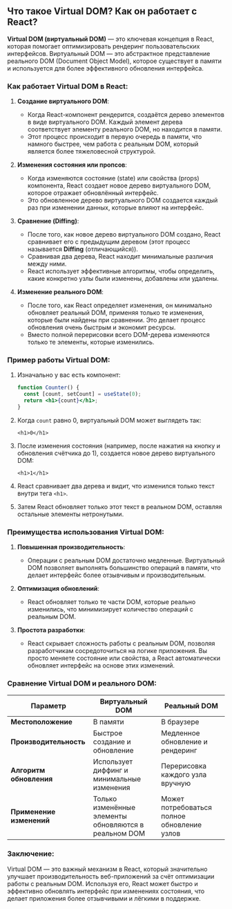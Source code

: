 ## Что такое Virtual DOM? Как он работает с React?

**Virtual DOM (виртуальный DOM)** — это ключевая концепция в React, которая помогает оптимизировать рендеринг пользовательских интерфейсов. Виртуальный DOM — это абстрактное представление реального DOM (Document Object Model), которое существует в памяти и используется для более эффективного обновления интерфейса.

### Как работает Virtual DOM в React:

1. **Создание виртуального DOM**:
   - Когда React-компонент рендерится, создаётся дерево элементов в виде виртуального DOM. Каждый элемент дерева соответствует элементу реального DOM, но находится в памяти.
   - Этот процесс происходит в первую очередь в памяти, что намного быстрее, чем работа с реальным DOM, который является более тяжеловесной структурой.

2. **Изменения состояния или пропсов**:
   - Когда изменяются состояние (state) или свойства (props) компонента, React создает новое дерево виртуального DOM, которое отражает обновлённый интерфейс.
   - Это обновленное дерево виртуального DOM создается каждый раз при изменении данных, которые влияют на интерфейс.

3. **Сравнение (Diffing)**:
   - После того, как новое дерево виртуального DOM создано, React сравнивает его с предыдущим деревом (этот процесс называется **Diffing** (отличающийся)).
   - Сравнивая два дерева, React находит минимальные различия между ними.
   - React использует эффективные алгоритмы, чтобы определить, какие конкретно узлы были изменены, добавлены или удалены.

4. **Изменение реального DOM**:
   - После того, как React определяет изменения, он минимально обновляет реальный DOM, применяя только те изменения, которые были найдены при сравнении. Это делает процесс обновления очень быстрым и экономит ресурсы.
   - Вместо полной перерисовки всего DOM-дерева изменяются только те элементы, которые изменились.

### Пример работы Virtual DOM:
1. Изначально у вас есть компонент:
   ```jsx
   function Counter() {
     const [count, setCount] = useState(0);
     return <h1>{count}</h1>;
   }
   ```

2. Когда `count` равно 0, виртуальный DOM может выглядеть так:
   ```
   <h1>0</h1>
   ```

3. После изменения состояния (например, после нажатия на кнопку и обновления счётчика до 1), создается новое дерево виртуального DOM:
   ```
   <h1>1</h1>
   ```

4. React сравнивает два дерева и видит, что изменился только текст внутри тега `<h1>`.

5. Затем React обновляет только этот текст в реальном DOM, оставляя остальные элементы нетронутыми.

### Преимущества использования Virtual DOM:

1. **Повышенная производительность**:
   - Операции с реальным DOM достаточно медленные. Виртуальный DOM позволяет выполнять большинство операций в памяти, что делает интерфейс более отзывчивым и производительным.
   
2. **Оптимизация обновлений**:
   - React обновляет только те части DOM, которые реально изменились, что минимизирует количество операций с реальным DOM.
   
3. **Простота разработки**:
   - React скрывает сложность работы с реальным DOM, позволяя разработчикам сосредоточиться на логике приложения. Вы просто меняете состояние или свойства, а React автоматически обновляет интерфейс на основе этих изменений.

### Сравнение Virtual DOM и реального DOM:

| Параметр           | Виртуальный DOM           | Реальный DOM                    |
|--------------------|---------------------------|----------------------------------|
| **Местоположение**  | В памяти                  | В браузере                      |
| **Производительность** | Быстрое создание и обновление | Медленное обновление и рендеринг |
| **Алгоритм обновления** | Использует диффинг и минимальные изменения | Перерисовка каждого узла вручную |
| **Применение изменений** | Только изменённые элементы обновляются в реальном DOM | Может потребоваться полное обновление узлов |

### Заключение:
Virtual DOM — это важный механизм в React, который значительно улучшает производительность веб-приложений за счёт оптимизации работы с реальным DOM. Используя его, React может быстро и эффективно обновлять интерфейс при изменениях состояния, что делает приложения более отзывчивыми и лёгкими в поддержке.